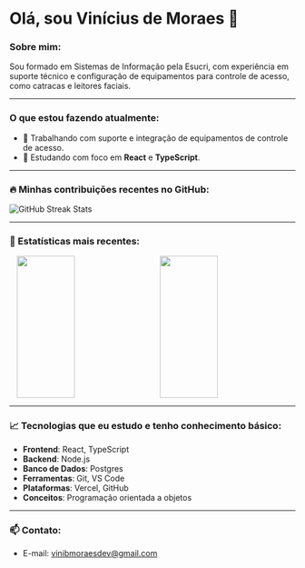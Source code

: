 # Olá, sou Vinícius de Moraes 👋

### Sobre mim:
Sou formado em Sistemas de Informação pela Esucri, com experiência em suporte técnico e configuração de equipamentos para controle de acesso, como catracas e leitores faciais.

---

### O que estou fazendo atualmente:
- 🔭 Trabalhando com suporte e integração de equipamentos de controle de acesso.
- 🌱 Estudando com foco em **React** e **TypeScript**.

---

### 🔥 Minhas contribuições recentes no GitHub:

![GitHub Streak Stats](https://github-readme-streak-stats.herokuapp.com/?user=vinibmoraes&theme=radical)

---

### 🚀 Estatísticas mais recentes:

<div style="display: flex; justify-content: space-around; align-items: center;">
  <img src="https://github-readme-stats.vercel.app/api?username=vinibmoraes&show_icons=true&count_private=true&hide_title=true&hide=prs" width="45%" height="250" />
  <img src="https://github-readme-stats.vercel.app/api/top-langs/?username=vinibmoraes&layout=compact&hide=html,css&langs_count=10" width="45%" height="250" />
</div>

---

### 📈 Tecnologias que eu estudo e tenho conhecimento básico:
- **Frontend**: React, TypeScript
- **Backend**: Node.js
- **Banco de Dados**: Postgres
- **Ferramentas**: Git, VS Code
- **Plataformas**: Vercel, GitHub
- **Conceitos**: Programação orientada a objetos

---

### 📫 Contato:
- E-mail: [vinibmoraesdev@gmail.com](mailto:vinibmoraesdev@gmail.com)
